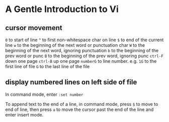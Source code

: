 # A Gentle Introduction to Vi

## cursor movement

`0` to start of line
`^` to first non-whitespace char on line
`$` to end of the current line
`w` to the beginning of the next word or punctuation char
`W` to the beginning of the next word, ignoring punctuation
`b` to the beginning of the prev word or punc
`B` to the beginning of the prev word, ignoring punc
`ctrl-F` down one page
`ctrl-B` up one page
`numberG` to line number. e.g. `1G` to the first line of file
`G` to the last line of the file

## display numbered lines on left side of file
In command mode, enter `:set number`

To append text to the end of a line, in command mode, press `$` to move to end of line, then press `a` to move the cursor past the end of the line and enter insert mode.